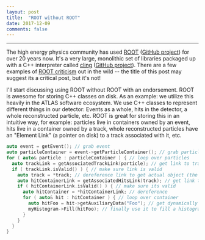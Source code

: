 ```yaml
---
layout: post
title:  "ROOT without ROOT"
date: 2017-12-09
comments: false
---
```


------

The high energy physics community has used [ROOT](https://root.cern/)
([GitHub project](https://github.com/root-project/root)) for over 20
years now. It's a very large, monolithic set of libraries packaged up
with a C++ interpreter called [cling](https://root.cern.ch/cling)
([GitHub project](https://github.com/root-project/cling)). There are a
few examples of [ROOT
criticism](http://insectnation.org/articles/problems-with-root.html)
out in the wild -- the title of this post may suggest its a critical
post, but it's not!

I'll start discussing using ROOT without ROOT with an
endorsement. ROOT is awesome for storing C++ classes on disk. As an
example: we utilize this heavily in the ATLAS software ecosystem. We
use C++ classes to represent different things in our detector: Events
as a whole, hits in the detector, a whole reconstructed particle,
etc. ROOT is great for storing this in an intuitive way, for example:
particles live in containers owned by an event, hits live in a
container owned by a track, whole reconstructed particles have an
"Element Link" (a pointer on disk) to a track associated with it, etc.

```cpp
auto event = getEvent(); // grab event
auto particleContainer = event->getParticleContainer(); // grab particle container
for ( auto& particle : particleContainer ) { // loop over particles
  auto trackLink = getAssociatedTrackLink(particle); // get link to track
  if ( trackLink.isValid() ) { // make sure link is valid
    auto track = *track; // dereference link to get actual object (the track)
    auto hitContainerLink = getAssociatedHitsLink(track); // get link to hit container
    if ( hitContainerLink.isValid() ) { // make sure its valid
      auto hitContainer = *hitContainerLink; // dereference
      for ( auto& hit : hitContainer ) { // loop over container
        auto hitFoo = hit->getAuxiliaryData("Foo"); // get dynamically set property of the hit
        myHistogram->Fill(hitFoo); // finally use it to fill a histogram
      }
    }
  }
}
```
